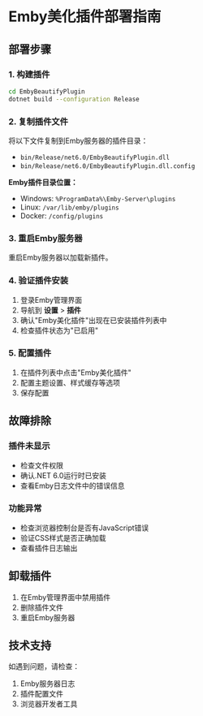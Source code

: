 # Emby美化插件部署指南

## 部署步骤

### 1. 构建插件
```bash
cd EmbyBeautifyPlugin
dotnet build --configuration Release
```

### 2. 复制插件文件
将以下文件复制到Emby服务器的插件目录：
- `bin/Release/net6.0/EmbyBeautifyPlugin.dll`
- `bin/Release/net6.0/EmbyBeautifyPlugin.dll.config`

**Emby插件目录位置：**
- Windows: `%ProgramData%\Emby-Server\plugins`
- Linux: `/var/lib/emby/plugins`
- Docker: `/config/plugins`

### 3. 重启Emby服务器
重启Emby服务器以加载新插件。

### 4. 验证插件安装
1. 登录Emby管理界面
2. 导航到 **设置** > **插件**
3. 确认"Emby美化插件"出现在已安装插件列表中
4. 检查插件状态为"已启用"

### 5. 配置插件
1. 在插件列表中点击"Emby美化插件"
2. 配置主题设置、样式缓存等选项
3. 保存配置

## 故障排除

### 插件未显示
- 检查文件权限
- 确认.NET 6.0运行时已安装
- 查看Emby日志文件中的错误信息

### 功能异常
- 检查浏览器控制台是否有JavaScript错误
- 验证CSS样式是否正确加载
- 查看插件日志输出

## 卸载插件
1. 在Emby管理界面中禁用插件
2. 删除插件文件
3. 重启Emby服务器

## 技术支持
如遇到问题，请检查：
1. Emby服务器日志
2. 插件配置文件
3. 浏览器开发者工具